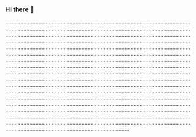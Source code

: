 ### Hi there 👋

...............................................................................................................................................................................................................................................................................................................................................................................................................................................................................................................................................................................................................................................................................................................................................................................................................................................................................................................................................................................................................................................................................................................................................................................................................................................................................................................................................................................................................................................................................................................................................................................................................................................................................................................................................................................................................................................................................................................................................................................................................................................................................................................................................................................................................................................................................